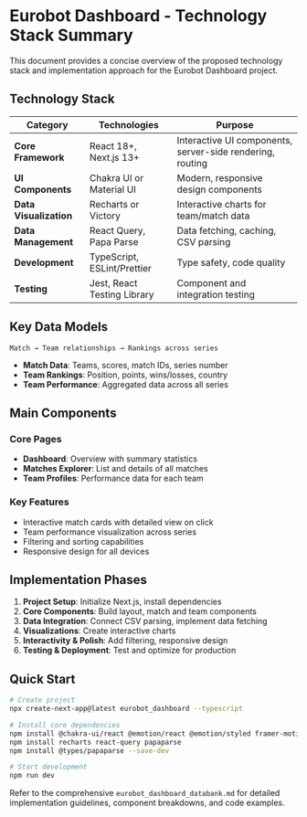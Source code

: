 # Eurobot Dashboard - Technology Stack Summary

This document provides a concise overview of the proposed technology stack and implementation approach for the Eurobot Dashboard project.

## Technology Stack

| Category | Technologies | Purpose |
|----------|--------------|---------|
| **Core Framework** | React 18+, Next.js 13+ | Interactive UI components, server-side rendering, routing |
| **UI Components** | Chakra UI or Material UI | Modern, responsive design components |
| **Data Visualization** | Recharts or Victory | Interactive charts for team/match data |
| **Data Management** | React Query, Papa Parse | Data fetching, caching, CSV parsing |
| **Development** | TypeScript, ESLint/Prettier | Type safety, code quality |
| **Testing** | Jest, React Testing Library | Component and integration testing |

## Key Data Models

```
Match → Team relationships → Rankings across series
```

- **Match Data**: Teams, scores, match IDs, series number
- **Team Rankings**: Position, points, wins/losses, country
- **Team Performance**: Aggregated data across all series

## Main Components

### Core Pages
- **Dashboard**: Overview with summary statistics
- **Matches Explorer**: List and details of all matches
- **Team Profiles**: Performance data for each team

### Key Features
- Interactive match cards with detailed view on click
- Team performance visualization across series
- Filtering and sorting capabilities
- Responsive design for all devices

## Implementation Phases

1. **Project Setup**: Initialize Next.js, install dependencies
2. **Core Components**: Build layout, match and team components
3. **Data Integration**: Connect CSV parsing, implement data fetching
4. **Visualizations**: Create interactive charts
5. **Interactivity & Polish**: Add filtering, responsive design
6. **Testing & Deployment**: Test and optimize for production

## Quick Start

```bash
# Create project
npx create-next-app@latest eurobot_dashboard --typescript

# Install core dependencies
npm install @chakra-ui/react @emotion/react @emotion/styled framer-motion
npm install recharts react-query papaparse
npm install @types/papaparse --save-dev

# Start development
npm run dev
```

Refer to the comprehensive `eurobot_dashboard_databank.md` for detailed implementation guidelines, component breakdowns, and code examples.
